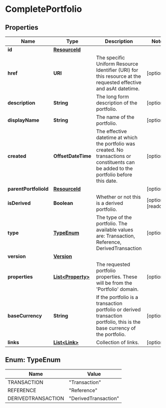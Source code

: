 

# CompletePortfolio


## Properties

Name | Type | Description | Notes
------------ | ------------- | ------------- | -------------
**id** | [**ResourceId**](ResourceId.md) |  | 
**href** | **URI** | The specific Uniform Resource Identifier (URI) for this resource at the requested effective and asAt datetime. |  [optional]
**description** | **String** | The long form description of the portfolio. |  [optional]
**displayName** | **String** | The name of the portfolio. |  [optional]
**created** | **OffsetDateTime** | The effective datetime at which the portfolio was created. No transactions or constituents can be added to the portfolio before this date. |  [optional]
**parentPortfolioId** | [**ResourceId**](ResourceId.md) |  |  [optional]
**isDerived** | **Boolean** | Whether or not this is a derived portfolio. |  [optional] [readonly]
**type** | [**TypeEnum**](#TypeEnum) | The type of the portfolio. The available values are: Transaction, Reference, DerivedTransaction |  [optional]
**version** | [**Version**](Version.md) |  | 
**properties** | [**List&lt;Property&gt;**](Property.md) | The requested portfolio properties. These will be from the &#39;Portfolio&#39; domain. |  [optional]
**baseCurrency** | **String** | If the portfolio is a transaction portfolio or derived transaction portfolio, this is the base currency of the portfolio. |  [optional]
**links** | [**List&lt;Link&gt;**](Link.md) | Collection of links. |  [optional]



## Enum: TypeEnum

Name | Value
---- | -----
TRANSACTION | &quot;Transaction&quot;
REFERENCE | &quot;Reference&quot;
DERIVEDTRANSACTION | &quot;DerivedTransaction&quot;



